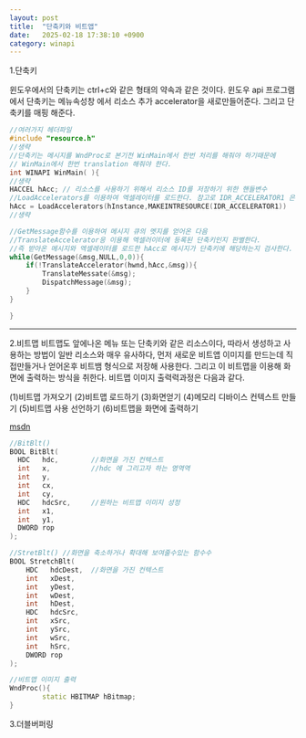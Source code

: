 ```yaml
---
layout: post
title:  "단축키와 비트앱"
date:   2025-02-18 17:38:10 +0900
category: winapi
---
```

1.단축키

윈도우에서의 단축키는 ctrl+c와 같은 형태의 약속과 같은 것이다.
윈도우 api 프로그램에서 단축키는 메뉴속성창 에서 리소스 추가 accelerator을 새로만들어준다.
그리고 단축키를 매핑 해준다. 
``` c++
//여러가지 헤더파일
#include "resource.h"
//생략
//단축키는 메시지를 WndProc로 본기전 WinMain에서 한번 처리를 해줘야 하기때문에 
// WinMain에서 한번 translation 해줘야 한다.
int WINAPI WinMain( ){
//생략
HACCEL hAcc; // 리소스를 사용하기 위해서 리소스 ID를 저장하기 위한 핸들변수
//LoadAccelerators를 이용하여 엑셀레이터를 로드한다. 참고로 IDR_ACCELERATOR1 은 엑셀레이터 ID이다.
hAcc = LoadAccelerators(hInstance,MAKEINTRESOURCE(IDR_ACCELERATOR1))
//생략

//GetMessage함수를 이용하여 메시지 큐의 멧지를 얻어온 다음 
//TranslateAccelerator응 이용해 엑셀러이터에 등록된 단축키인지 판별한다.
//즉 받아온 메시지와 엑셀레이터를 로드한 hAcc로 메시지가 단축키에 해당하는지 검사한다.
while(GetMessage(&msg,NULL,0,0)){
    if(!TranslateAccelerator(hwnd,hAcc,&msg)){
        TranslateMessate(&msg);
        DispatchMessage(&msg);
    }
}

}
```

---

2.비트맵
비트맵도 앞에나온 메뉴 또는 단축키와 같은 리소스이다, 
따라서 생성하고 사용하는 방법이 일반 리소스와 매우 유사하다,
먼저 새로운 비트앱 이미지를 만드는데 직접만들거나 얻어온후 비트뱀 형식으로 저장해 사용한다.
그리고 이 비트맵을 이용해 화면에 출력하는 방식을 취한다.
비트맵 이미지 출력력과정은 다음과 같다.

(1)비트맵 가져오기
(2)비트맵 로드하기
(3)화면얻기
(4)메모리 디바이스 컨텍스트 만들기
(5)비트맵 사용 선언하기
(6)비트맵을 화면에 출력하기

[msdn](https://learn.microsoft.com/ko-kr/windows/win32/api/wingdi/nf-wingdi-stretchblt)

```c++
//BitBlt()
BOOL BitBlt(
  HDC   hdc,        //화면을 가진 컨텍스트
  int   x,          //hdc 에 그리고자 하는 영역역
  int   y,
  int   cx,
  int   cy,
  HDC   hdcSrc,     //원하는 비트맵 이미지 성정
  int   x1,
  int   y1,
  DWORD rop
);

//StretBlt() //화면을 축소하거나 확대해 보여줄수있는 함수수
BOOL StretchBlt(
    HDC   hdcDest,  //화면을 가진 컨텍스트
    int   xDest,
    int   yDest,
    int   wDest,
    int   hDest,
    HDC   hdcSrc,
    int   xSrc,
    int   ySrc,
    int   wSrc,
    int   hSrc,
    DWORD rop
);

//비트맵 이미지 출력
WndProc(){
        static HBITMAP hBitmap;
}
```

3.더블버퍼링